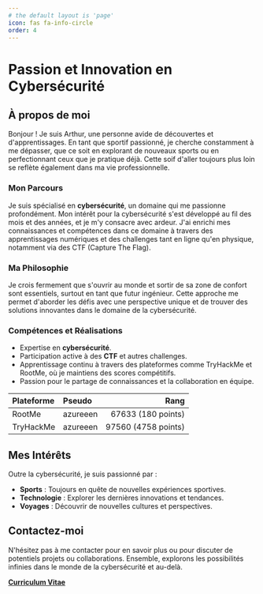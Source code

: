 ```yaml
---
# the default layout is 'page'
icon: fas fa-info-circle
order: 4
---
```


# Passion et Innovation en Cybersécurité

## À propos de moi

Bonjour ! Je suis Arthur, une personne avide de découvertes et d'apprentissages. En tant que sportif passionné, je cherche constamment à me dépasser, que ce soit en explorant de nouveaux sports ou en perfectionnant ceux que je pratique déjà. Cette soif d'aller toujours plus loin se reflète également dans ma vie professionnelle.

### Mon Parcours

Je suis spécialisé en **cybersécurité**, un domaine qui me passionne profondément. Mon intérêt pour la cybersécurité s'est développé au fil des mois et des années, et je m'y consacre avec ardeur. J'ai enrichi mes connaissances et compétences dans ce domaine à travers des apprentissages numériques et des challenges tant en ligne qu'en physique, notamment via des CTF (Capture The Flag).

### Ma Philosophie

Je crois fermement que s'ouvrir au monde et sortir de sa zone de confort sont essentiels, surtout en tant que futur ingénieur. Cette approche me permet d'aborder les défis avec une perspective unique et de trouver des solutions innovantes dans le domaine de la cybersécurité.

### Compétences et Réalisations

- Expertise en **cybersécurité**.
- Participation active à des **CTF** et autres challenges.
- Apprentissage continu à travers des plateformes comme TryHackMe et RootMe, où je maintiens des scores compétitifs.
- Passion pour le partage de connaissances et la collaboration en équipe.

| Plateforme | Pseudo   |                 Rang |
|:-----------|:---------|---------------------:|
| RootMe     | azureeen |   67633 (180 points) |
| TryHackMe  | azureeen | 97560 (4758 points) |

## Mes Intérêts

Outre la cybersécurité, je suis passionné par :
- **Sports** : Toujours en quête de nouvelles expériences sportives.
- **Technologie** : Explorer les dernières innovations et tendances.
- **Voyages** : Découvrir de nouvelles cultures et perspectives.

## Contactez-moi

N'hésitez pas à me contacter pour en savoir plus ou pour discuter de potentiels projets ou collaborations. Ensemble, explorons les possibilités infinies dans le monde de la cybersécurité et au-delà.

[**Curriculum Vitae**](https://portfolio-arthur-trochon/assets/docs/cv.pdf)

